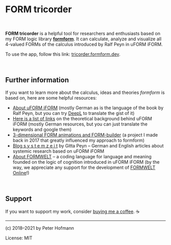 # FORM tricorder

<br/>

**FORM tricorder** is a helpful tool for researchers and enthusiasts based on my FORM logic library [**formform**](https://github.com/formsandlines/formform). It can calculate, analyze and visualize all 4-valued FORMs of the calculus introduced by Ralf Peyn in uFORM iFORM.

To use the app, follow this link: [tricorder.formform.dev](http://tricorder.formform.dev).

<br/>

## Further information

If you want to learn more about the calculus, ideas and theories *formform* is based on, here are some helpful resources:

- [About uFORM iFORM](https://uformiform.info) (mostly German as is the language of the book by Ralf Peyn, but you can try [DeepL](https://www.deepl.com/translator) to translate the gist of it)
- [Here is a list of links](https://uformiform.info/#section_recommendations) on the theoretical background behind uFORM iFORM (mostly German resources, but you can just translate the keywords and google them)
- [3-dimensional FORM animations and FORM-builder](https://uformiform.info/animations) (a project I made back in 2017 that greatly influenced my approach to formform)
- [Blog s y s t e m z e i t](https://carl-auer-akademie.com/blogs/systemzeit/) by Gitta Peyn – German and English articles about systemic research based on uFORM iFORM
- [About FORMWELT](https://formwelt.info) – a coding language for language and meaning founded on the logic of cognition introduced in uFORM iFORM (by the way, we appreciate any support for the development of [FORMWELT Online](https://formwelt.info/formwelt-online)!)

<br/>

## Support

If you want to support my work, consider [buying me a coffee](https://www.buymeacoffee.com/formsandlines). ☕

---

(c) 2018–2021 by Peter Hofmann

License: MIT